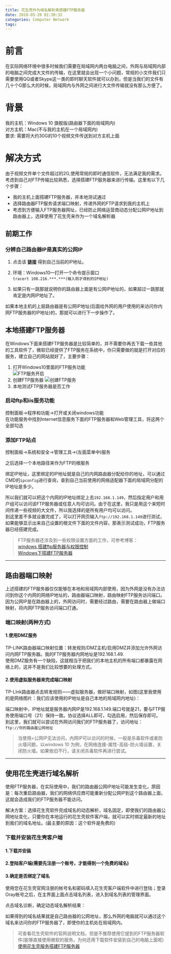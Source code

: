 ```yaml
---
title: 花生壳作为域名解析来搭建FTP服务器
date: 2018-05-20 01:30:32
categories: Computer Network
tags:
---
```


# 前言

在实际网络环境中很多时候我们需要在局域网内两台电脑之间，外网与局域网内部的电脑之间完成大文件的传输，在这里就会出现一个小问题，常规的小文件我们只需要使用QQ或者Skype这一类的即时聊天软件就可以办到，但是当我们的文件有几十个G那么大的时候，局域网内与外网之间进行大文件传输就没有那么方便了。

# 背景

我的主机：Windows 10 旗舰版(路由器下面的局域网内)  
对方主机：Mac(不与我的主机在一个局域网内)  
要求: 需要将大约30G的10个视频文件传送到对方主机上面
<!--more-->

# 解决方式

由于视频文件单个文件超过的2G,使用常规的即时通信软件，无法满足我的需求。考虑到自己对FTP传输比较熟悉，选择搭建FTP服务器来进行传输。这里有以下几个步骤：

-   我的主机上面搭建FTP服务器，并本地测试通过
-   选择路由器FTP服务请求端口映射，传递外网的FTP请求到我的主机上
-   考虑到方便输入FTP服务器网址，已经防止网络运营商动态分配公网IP地址到路由器上，选择使用了花生壳来作为一个域名解析器

## 前期工作

### 分辨自己路由器IP是真实的公网IP

1.  点击该 [**链接**](http://www.net.cn/static/customercare/yourIP.asp) 得到自己当前的IP地址。
2.  环境：Windows10—打开一个命令提示窗口  
    `tracert 108.216.***.***(输入刚才得到的IP地址)`

3.  如果只有一跳那就说明你的路由器上面是有公网IP地址的，如果超过一跳那就肯定是内网IP地址了。

如果本地主机的上层路由器是有公网IP地址(后面给外网的用户使用的来访问你内网FTP服务器的IP地址)的，那就可以进行下一步操作了。

## 本地搭建FTP服务器

在Windows下面来搭建FTP服务器是比较简单的，并不需要你再去下载一些其他的工具软件了，微软已经提供了FTP服务在系统中，你只需要做的就是打开对应的服务，建立自己的网站就好了，主要步骤：

1.  打开Windows10里面的FTP服务功能  
![FTP服务开启](/images/in-post/2018-05-19fTP服务开启示意图)
2.  创建FTP服务器
![创建FTP服务](/images/in-post/2018-05-19fTP服务开启示意图)
3.  本地测试FTP服务器是否工作

### 启动ftp和iis服务功能

控制面板->程序和功能->打开或关闭windows功能  
在功能服务中找到Internet信息服务下面的FTP服务器和Web管理工具，将这两个全部勾选

### 添加FTP站点

控制面板->系统和安全->管理工具->(左面菜单中)服务

  
之后选择一个本地路径来作为FTP的根服务

绑定IP地址，这里绑定的IP地址就是自己的内网路由器分配给你的地址，可以通过CMD的`ipconfig`进行查询，查到自己当前使用的网络适配器下面的局域网分配的IP地址是多少。  
  
所以我们就可以把这个内网的IP地址绑定上去`192.168.1.149`，然后指定用户和用户组可以访问该FTP服务器或任意人均可访问。由于在这里，我只是用这个来短时间传递一些视频的大文件，所以我选择的是所有用户均可以访问。  
到这里差不多就设置完成了，可以打开网页输入`ftp://192.168.1.149`进行测试，如果能够显示出来自己设置的根文件下面的文件内容，那表示测试成功，FTP服务器已经搭建完成。

> FTP服务器还涉及到一些权限设置方面的工作，可参考博客：  
> [windows 搭建ftp服务器与权限控制](https://www.jianshu.com/p/766ec3356524)  
> [Windows下搭建FTP服务器](https://blog.csdn.net/EXLsunshine/article/details/29181465)

----------

## 路由器端口映射

上述搭建的FTP服务器仅仅能够在本地和局域网内部使用，因为外网是没有办法访问到你这个内网的网络IP地址的，路由器端口映射，路由映射FTP服务访问端口。因为公网IP是在路由器上的，外网访问时，需要经过路由，需要在路由器上做端口映射，将内网FTP服务访问端口打通。

### 端口映射(两种方式)

#### 1.使用DMZ服务

TP-LINK路由器端口映射位置：转发规则/DMZ主机/启用DMZ并添加允许外网访问内网FTP服务器。我的FTP服务器内网地址是192.168.1.49.  
使用DMZ服务有一个缺陷，这就相当于把我们的本地主机的所有端口都暴露在网络上的，这并不是我们比较想要的处理方式。

#### 2.使用虚拟服务器来完成端口映射

TP-LInk路由器点击转发规则——虚拟服务器，做好端口映射，如图(这里我使用的是网络图片：我们应该使用的IP地址是自己本地的局域网内地址)：  
  
端口映射中，IP地址就是服务器内网IP是192.168.1.149.端口号就是21，要与FTP服务使用端口号（21）保持一致。协议选择ALL即可，勾选启用，然后保存即可。  
到这里，我们就可以尝试在外网访问我们的FTP服务器了，访问地址：  
`ftp://你的路由器公网地址`

> 当使用=公网IP无法访问，内网IP可以访问的时候，一般是杀毒软件或者防火墙问题，以windows 10 为例，在网络连接-属性-高级-防火墙设置，关闭防火墙。如果依旧不行，请关闭杀毒软件再进行尝试。

----------

## 使用花生壳进行域名解析

使用FTP服务器，在实际使用中，我们的路由器公网IP地址可能发生变化，原因是：每次重启路由器，我们的网络供应商可能重新分配公网IP到这个路由器上面，这就会造成我们的FTP服务器不能访问。

解决方案：选择花生壳软件完成域名的动态解析，域名固定，即使我们的路由器公网地址变化，只要你在本地运行的花生壳软件客户端，就可以实时绑定最新的地址到我们的域名地址。(最主要的原因：这个软件是免费的)

### 下载并安装花生壳客户端

#### 1.下载并安装

#### 2.登陆客户端(需要先注册一个账号，才能得到一个免费的域名)

#### 3.确定是否绑定了域名

使用您在花生壳官网注册的帐号名和密码填入花生壳客户端软件中进行登陆；登录Oray帐号之后，在主界面上面点击域名列表，进入到域名列表的管理界面。  
  
点击域名诊断，确定动态域名解析结果：  
  
如果得到的域名结果就是自己路由器的公网地址，那么外网的电脑就可以通过这个域名来访问你的FTP服务器了，即使你的主机处在局域网内。

> 可查看花生壳软件的官网说明文档，但是不推荐使用它提到的FTP服务器软件(能够直接使用微软的服务，为何还用下载软件安装到自己的电脑上面呢)  
> [使用花生壳服务搭建FTP服务器](http://service.oray.com/question/752.html)


